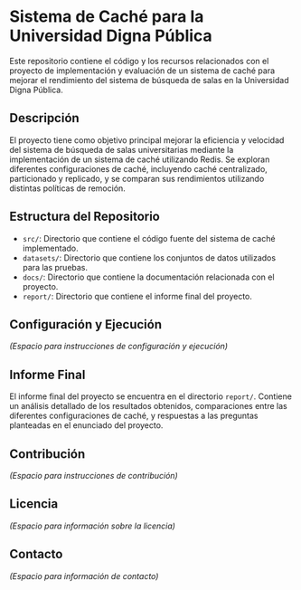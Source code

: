 # Sistema de Caché para la Universidad Digna Pública

Este repositorio contiene el código y los recursos relacionados con el proyecto de implementación y evaluación de un sistema de caché para mejorar el rendimiento del sistema de búsqueda de salas en la Universidad Digna Pública.

## Descripción

El proyecto tiene como objetivo principal mejorar la eficiencia y velocidad del sistema de búsqueda de salas universitarias mediante la implementación de un sistema de caché utilizando Redis. Se exploran diferentes configuraciones de caché, incluyendo caché centralizado, particionado y replicado, y se comparan sus rendimientos utilizando distintas políticas de remoción.

## Estructura del Repositorio

- `src/`: Directorio que contiene el código fuente del sistema de caché implementado.
- `datasets/`: Directorio que contiene los conjuntos de datos utilizados para las pruebas.
- `docs/`: Directorio que contiene la documentación relacionada con el proyecto.
- `report/`: Directorio que contiene el informe final del proyecto.

## Configuración y Ejecución

_(Espacio para instrucciones de configuración y ejecución)_

## Informe Final

El informe final del proyecto se encuentra en el directorio `report/`. Contiene un análisis detallado de los resultados obtenidos, comparaciones entre las diferentes configuraciones de caché, y respuestas a las preguntas planteadas en el enunciado del proyecto.

## Contribución

_(Espacio para instrucciones de contribución)_

## Licencia

_(Espacio para información sobre la licencia)_

## Contacto

_(Espacio para información de contacto)_
